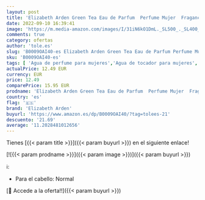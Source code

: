 ```yaml
---
layout: post
title: 'Elizabeth Arden Green Tea Eau de Parfum  Perfume Mujer  Fragancia Floral Cítrica   100 ml'
date: 2022-09-10 16:39:41
image: 'https://m.media-amazon.com/images/I/31iN6kO1DmL._SL500_._SL400_.jpg'
comments: true
category: ofertas
author: 'tole.es'
slug: 'B0009OAI40-es Elizabeth Arden Green Tea Eau de Parfum Perfume Mujer...'
sku: 'B0009OAI40-es'
tags: [ 'Agua de perfume para mujeres','Agua de tocador para mujeres','Belleza','Fragancias para mujeres','Perfumes y fragancias','de','eau','elizabeth arden','parfum','🇪🇸', ]
actualPrice: 12.49 EUR
currency: EUR
price: 12.49
comparePrice: 15.95 EUR
prodname: 'Elizabeth Arden Green Tea Eau de Parfum  Perfume Mujer  Fragancia Floral Cítrica   100 ml'
country: 'es'
flag: '🇪🇸'
brand: 'Elizabeth Arden'
buyurl: 'https://www.amazon.es/dp/B0009OAI40/?tag=tolees-21'
descuento: '21.69'
average: '11.2028481012656'
---
```


Tienes [{{< param title >}}]({{< param buyurl >}}) en el siguiente enlace!

[![{{< param prodname >}}]({{< param image >}})]({{< param buyurl >}})

ℹ️:

- Para el cabello: Normal

[🛒 Accede a la oferta!!]({{< param buyurl >}})
